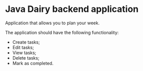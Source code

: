 # Java Dairy backend application

Application that allows you to plan your week.

The application should have the following functionality:

- Create tasks;  
- Edit tasks;  
- View tasks;  
- Delete tasks;  
- Mark as completed.
